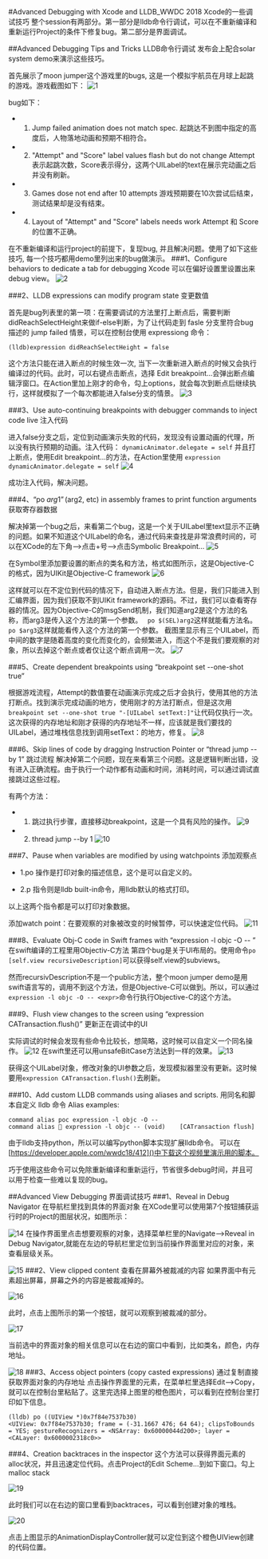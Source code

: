 #Advanced Debugging with Xcode and LLDB_WWDC 2018 Xcode的一些调试技巧
整个session有两部分。第一部分是lldb命令行调试，可以在不重新编译和重新运行Project的条件下修复bug。第二部分是界面调试。

##Advanced Debugging Tips and Tricks LLDB命令行调试
发布会上配合solar system demo来演示这些技巧。

首先展示了moon jumper这个游戏里的bugs, 这是一个模拟宇航员在月球上起跳的游戏。游戏截图如下：
![1](https://ws3.sinaimg.cn/large/006tNc79gy1fsuqclt8u8j30ah0ldgom.jpg)

bug如下：

* 1. Jump failed animation does not match spec.
	起跳达不到图中指定的高度后，人物落地动画和预期不相符合。
* 2. "Attempt" and "Score" label values flash but do not change
	Attempt 表示起跳次数，Score表示得分，这两个UILabel的text在展示完动画之后并没有刷新。
* 3. Games dose not end after 10 attempts
	游戏预期要在10次尝试后结束，测试结果却是没有结束。
* 4. Layout of "Attempt" and "Score" labels needs work
	Attempt 和 Score 的位置不正确。

在不重新编译和运行project的前提下，复现bug, 并且解决问题。使用了如下这些技巧, 每一个技巧都用demo里列出来的bug做演示。
###1、Configure behaviors to dedicate a tab for debugging
Xcode 可以在偏好设置里设置出来debug view。
![2](https://ws4.sinaimg.cn/large/006tNc79gy1fsuqcqiguwj30ma0fbk0k.jpg)

###2、LLDB expressions can modify program state 变更数值

首先是bug列表里的第一项：在需要调试的方法里打上断点后，需要判断 didReachSelectHeight来做if-else判断，为了让代码走到 fasle 分支里符合bug描述的 jump failed 情景，可以在控制台使用 expressiong 命令：

`(lldb)expression didReachSelectHeight = false`

这个方法只能在进入断点的时候生效一次, 当下一次重新进入断点的时候又会执行编译过的代码。此时，可以右键点击断点，选择 Edit breakpoint...会弹出断点编辑浮窗口。在Action里加上刚才的命令，勾上options，就会每次到断点后继续执行，这样就模拟了一个每次都能进入false分支的情景。
![3](https://ws2.sinaimg.cn/large/006tNc79gy1fsuqctysomj30jp074n1k.jpg)

###3、Use auto-continuing breakpoints with debugger commands to inject code live 注入代码

进入false分支之后，定位到动画演示失败的代码，发现没有设置动画的代理，所以没有执行预期的动画。注入代码：
`dynamicAnimator.delegate = self`
并且打上断点，使用Edit breakpoint...的方法，在Action里使用
`expression dynamicAnimator.delegate = self`
![4](https://ws1.sinaimg.cn/large/006tNc79gy1fsuqcyrmwej30l10f9wmw.jpg)

成功注入代码，解决问题。

###4、“po $arg1” ($arg2, etc) in assembly frames to print function arguments 获取寄存器数据

解决掉第一个bug之后，来看第二个bug，这是一个关于UILabel里text显示不正确的问题。如果不知道这个UILabel的命名，通过代码来查找是非常浪费时间的，可以在XCode的左下角——>点击+号——>点击Symbolic Breakpoint...
![5](https://ws4.sinaimg.cn/large/006tNc79gy1fsuqh8eqjmj309404xgnn.jpg)

在Symbol里添加要设置的断点的类名和方法，格式如图所示，这是Objective-C的格式，因为UIKit是Objective-C framework
![6](https://ws3.sinaimg.cn/large/006tNc79gy1fsuqiwy7y0j30jc073tcw.jpg)

这样就可以在不定位到代码的情况下，自动进入断点方法。但是，我们只能进入到汇编界面，因为我们获取不到UIKit framework的源码。不过，我们可以查看寄存器的情况。因为Objective-C的msgSend机制，我们知道arg2是这个方法的名称，而arg3是传入这个方法的第一个参数。
` po $(SEL)arg2`这样就能看方法名。
` po $arg3`这样就能看传入这个方法的第一个参数。
截图里显示有三个UILabel，而中间的数字是随着高度的变化而变化的，会频繁进入，而这个不是我们要观察的对象，所以去掉这个断点或者仅让这个断点调用一次。
![7](https://ws3.sinaimg.cn/large/006tNc79gy1fsuqkxipytj30se0k17ht.jpg)

###5、Create dependent breakpoints using “breakpoint set --one-shot true”

根据游戏流程，Attempt的数值要在动画演示完成之后才会执行，使用其他的方法打断点。找到演示完成动画的地方，使用刚才的方法打断点，但是这次用`breakpoint set --one-shot true "-[UILabel setText:]"`让代码仅执行一次。这次获得的内存地址和刚才获得的内存地址不一样，应该就是我们要找的UILabel，通过堆栈信息找到调用setText：的地方，修复。
![8](https://ws4.sinaimg.cn/large/006tNc79gy1fsuqm3utlwj30jt07978v.jpg)

###6、Skip lines of code by dragging Instruction Pointer or “thread jump --by 1” 跳过流程
解决掉第二个问题，现在来看第三个问题。这是逻辑判断出错，没有进入正确流程。由于执行一个动作都有动画和时间，消耗时间，可以通过调试直接跳过这些过程。

有两个方法：

* 1. 跳过执行步骤，直接移动breakpoint，这是一个具有风险的操作。
	![9](https://ws4.sinaimg.cn/large/006tNc79gy1fsurz1bn8hj30sg0kaqel.jpg)

* 2. thread jump --by 1
	![10](https://ws1.sinaimg.cn/large/006tNc79gy1fsurzm8ojuj30jq0a0n3n.jpg)

###7、Pause when variables are modified by using watchpoints 添加观察点
* 1.po 操作是打印对象的描述信息，这个是可以自定义的。

* 2.p 指令则是lldb built-in命令，用lldb默认的格式打印。

以上这两个指令都是可以打印对象数据。

添加watch point：在要观察的对象被改变的时候暂停，可以快速定位代码。
![11](https://ws1.sinaimg.cn/large/006tNc79gy1fsus1eddhsj30s50hi13z.jpg)


###8、Evaluate Obj-C code in Swift frames with “expression -l objc -O -- <expr>” 在swift编译的工程里用Objectiv-C方法
第四个bug是关于UI布局的。使用命令`po [self.view recursiveDescription]`可以获得self.view的subviews。

然而recursivDescription不是一个public方法，整个moon jumper demo是用swift语言写的，调用不到这个方法，但是Objective-C可以做到。所以，可以通过 `expression -l objc -O -- <expr>`命令行执行Objective-C的这个方法。

###9、Flush view changes to the screen using “expression CATransaction.flush()” 更新正在调试中的UI

实际调试的时候会发现有些命令比较长，想简略，这时候可以自定义一个同名操作。
![12](https://ws4.sinaimg.cn/large/006tNc79gy1fsus5hga41j30sh07gjw7.jpg)
在swift里还可以用unsafeBitCase方法达到一样的效果。
![13](https://ws4.sinaimg.cn/large/006tNc79gy1fsus6p093qj30sf07jaf4.jpg)

获得这个UILabel对象，修改对象的UI参数之后，发现模拟器里没有更新。这时候要用`expression CATransaction.flush()`去刷新。

###10、Add custom LLDB commands using aliases and scripts. 用同名和脚本自定义 lldb 命令
Alias examples: 
	
	command alias poc expression -l objc -O --
	command alias 🚽 expression -l objc -- (void)	[CATransaction flush]

由于lldb支持python，所以可以编写python脚本实现扩展lldb命令。
可以在[https://developer.apple.com/wwdc18/412]()中下载这个视频里演示用的脚本。

巧于使用这些命令可以免除重新编译和重新运行，节省很多debug时间，并且可以用于检查一些难以复现的bug。

##Advanced View Debugging 界面调试技巧
###1、Reveal in Debug Navigator 在导航栏里找到具体的界面对象
在XCode里可以使用第7个按钮捕获运行时的Project的图层状况，如图所示：

![14](https://ws2.sinaimg.cn/large/006tNc79gy1fsus9yfj20j30p30gc7d9.jpg)
在操作界面里点击想要观察的对象，选择菜单栏里的Navigate——>Reveal in Debug Navigator,就能在左边的导航栏里定位到当前操作界面里对应的对象，来查看层级关系。

![15](https://ws4.sinaimg.cn/large/006tNc79gy1fsus8wlu7pj309t0b1myv.jpg)
###2、View clipped content 查看在屏幕外被裁减的内容
如果界面中有元素超出屏幕，屏幕之外的内容是被裁减掉的。

![16](https://ws3.sinaimg.cn/large/006tNc79gy1fsuse8ras1j309p0f7dfu.jpg)

此时，点击上图所示的第一个按钮，就可以观察到被裁减的部分。

![17](https://ws2.sinaimg.cn/large/006tNc79gy1fsusea75ljj30ap0f0t8q.jpg)

当前选中的界面对象的相关信息可以在右边的窗口中看到，比如类名，颜色，内存地址。

![18](https://ws1.sinaimg.cn/large/006tNc79gy1fsusr03cq6j307b0g0jsf.jpg)
###3、Access object pointers (copy casted expressions) 通过复制直接获取界面对象的内存地址
点击操作界面里的元素，在菜单栏里选择Edit——>Copy，就可以在控制台里粘贴了。这里完选择上图里的橙色图片，可以看到在控制台里打印如下信息。

	(lldb) po ((UIView *)0x7f84e7537b30)
	<UIView: 0x7f84e7537b30; frame = (-31.1667 476; 64 64); clipsToBounds = YES; gestureRecognizers = <NSArray: 0x60000044d200>; layer = <CALayer: 0x6000002318c0>>
	
###4、Creation backtraces in the inspector 
这个方法可以获得界面元素的alloc状况，并且迅速定位代码。点击Project的Edit Scheme...到如下窗口。勾上malloc stack

![19](https://ws2.sinaimg.cn/large/006tNc79gy1fsusl3r3rwj30ox0e1mzd.jpg)

此时我们可以在右边的窗口里看到backtraces，可以看到创建对象的堆栈。

![20](https://ws1.sinaimg.cn/large/006tNc79gy1fsusphhllsj30790cwjsg.jpg)

点击上图显示的AnimationDisplayController就可以定位到这个橙色UIView创建的代码位置。

